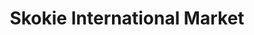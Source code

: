 ---
title: "Skokie International Market"
url: /skokie/skokie-international-market/
shop: Supermarkt
---